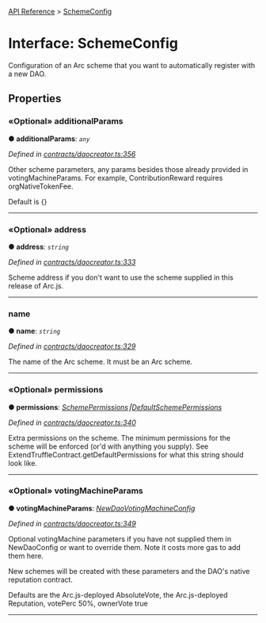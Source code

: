 [API Reference](../README.md) > [SchemeConfig](../interfaces/SchemeConfig.md)



# Interface: SchemeConfig


Configuration of an Arc scheme that you want to automatically register with a new DAO.


## Properties
<a id="additionalParams"></a>

### «Optional» additionalParams

**●  additionalParams**:  *`any`* 

*Defined in [contracts/daocreator.ts:356](https://github.com/daostack/arc.js/blob/61e5f90/lib/contracts/daocreator.ts#L356)*



Other scheme parameters, any params besides those already provided in votingMachineParams. For example, ContributionReward requires orgNativeTokenFee.

Default is {}




___

<a id="address"></a>

### «Optional» address

**●  address**:  *`string`* 

*Defined in [contracts/daocreator.ts:333](https://github.com/daostack/arc.js/blob/61e5f90/lib/contracts/daocreator.ts#L333)*



Scheme address if you don't want to use the scheme supplied in this release of Arc.js.




___

<a id="name"></a>

###  name

**●  name**:  *`string`* 

*Defined in [contracts/daocreator.ts:329](https://github.com/daostack/arc.js/blob/61e5f90/lib/contracts/daocreator.ts#L329)*



The name of the Arc scheme. It must be an Arc scheme.




___

<a id="permissions"></a>

### «Optional» permissions

**●  permissions**:  *[SchemePermissions](../enums/SchemePermissions.md)⎮[DefaultSchemePermissions](../enums/DefaultSchemePermissions.md)* 

*Defined in [contracts/daocreator.ts:340](https://github.com/daostack/arc.js/blob/61e5f90/lib/contracts/daocreator.ts#L340)*



Extra permissions on the scheme. The minimum permissions for the scheme will be enforced (or'd with anything you supply). See ExtendTruffleContract.getDefaultPermissions for what this string should look like.




___

<a id="votingMachineParams"></a>

### «Optional» votingMachineParams

**●  votingMachineParams**:  *[NewDaoVotingMachineConfig](NewDaoVotingMachineConfig.md)* 

*Defined in [contracts/daocreator.ts:349](https://github.com/daostack/arc.js/blob/61e5f90/lib/contracts/daocreator.ts#L349)*



Optional votingMachine parameters if you have not supplied them in NewDaoConfig or want to override them. Note it costs more gas to add them here.

New schemes will be created with these parameters and the DAO's native reputation contract.

Defaults are the Arc.js-deployed AbsoluteVote, the Arc.js-deployed Reputation, votePerc 50%, ownerVote true




___


